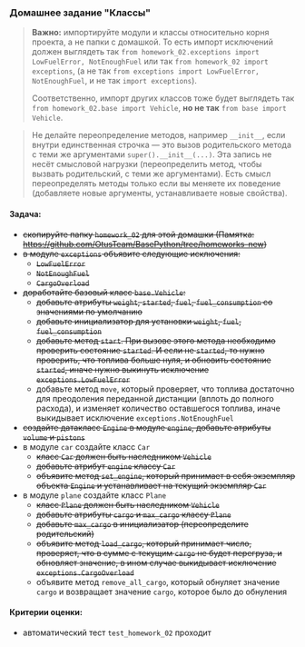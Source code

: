 ### Домашнее задание "Классы"

> **Важно:** импортируйте модули и классы относительно корня проекта, а не папки с домашкой. 
> То есть импорт исключений должен выглядеть так `from homework_02.exceptions import LowFuelError, NotEnoughFuel` 
> или так `from homework_02 import exceptions`,
> (а не так `from exceptions import LowFuelError, NotEnoughFuel`, и не так `import exceptions`).
> 
> Соответственно, импорт других классов тоже будет выглядеть так `from homework_02.base import Vehicle`, 
> **но не так** `from base import Vehicle`.

> Не делайте переопределение методов, например `__init__`, если внутри единственная строчка — это вызов родительского метода 
> с теми же аргументами `super().__init__(...)`. Эта запись не несёт смысловой нагрузки (переопределить метод, чтобы вызвать 
> родительский, с теми же аргументами). 
> Есть смысл переопределять методы только если вы меняете их поведение (добавляете новые аргументы, устанавливаете новые свойства).

#### Задача:
- ~~скопируйте папку `homework_02` для этой домашки (Памятка: https://github.com/OtusTeam/BasePython/tree/homeworks-new)~~
- ~~в модуле `exceptions` объявите следующие исключения:~~
    - ~~`LowFuelError`~~
    - ~~`NotEnoughFuel`~~
    - ~~`CargoOverload`~~
- ~~доработайте базовый класс `base.Vehicle`:~~
    - ~~добавьте атрибуты `weight`, `started`, `fuel`, `fuel_consumption` со значениями по умолчанию~~
    - ~~добавьте инициализатор для установки `weight`, `fuel`, `fuel_consumption`~~
    - ~~добавьте метод `start`. При вызове этого метода необходимо проверить состояние `started`. 
      И если не `started`, то нужно проверить, что топлива больше нуля, 
      и обновить состояние `started`, иначе нужно выкинуть исключение `exceptions.LowFuelError`~~
    - добавьте метод `move`, который проверяет, что топлива достаточно для преодоления переданной 
      дистанции (вплоть до полного расхода), и изменяет количество оставшегося топлива, иначе 
      выкидывает исключение `exceptions.NotEnoughFuel`
- ~~создайте датакласс `Engine` в модуле `engine`, добавьте атрибуты `volume` и `pistons`~~
- в модуле `car` создайте класс `Car`
    - ~~класс `Car` должен быть наследником `Vehicle`~~
    - ~~добавьте атрибут `engine` классу `Car`~~
    - ~~объявите метод `set_engine`, который принимает в себя экземпляр объекта `Engine` и устанавливает на текущий экземпляр `Car`~~
- в модуле `plane` создайте класс `Plane`
    - ~~класс `Plane` должен быть наследником `Vehicle`~~
    - ~~добавьте атрибуты `cargo` и `max_cargo` классу `Plane`~~
    - ~~добавьте `max_cargo` в инициализатор (переопределите родительский)~~
    - ~~объявите метод `load_cargo`, который принимает число, проверяет, что в сумме с текущим `cargo` не будет перегруза, и обновляет значение, в ином случае выкидывает исключение `exceptions.CargoOverload`~~
    - объявите метод `remove_all_cargo`, который обнуляет значение `cargo` и возвращает значение `cargo`, которое было до обнуления 
#### Критерии оценки:
- автоматический тест `test_homework_02` проходит
